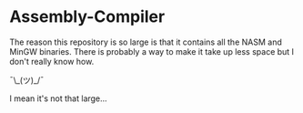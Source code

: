 # Assembly-Compiler

The reason this repository is so large is that it contains all the NASM and MinGW binaries.  There is probably a way to make it take up less space but I don't really know how.

¯\\\_(ツ)\_/¯

I mean it's not that large...
